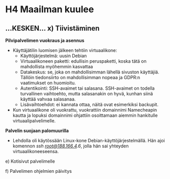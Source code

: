 # H4 Maailman kuulee

## ...KESKEN... x) Tiivistäminen

**Pilvipalvelimen vuokraus ja asennus**
- Käyttäjätilin luomisen jälkeen tehtiin virtuaalikone:
  - Käyttöjärjestelmä: uusin Debian
  - Virtuaalikoneen paketti: edullisin peruspaketti, koska tätä on mahdollista myöhemmin kasvattaa
  - Datakeskus: se, joka on mahdollisimman lähellä sivuston käyttäjiä. Tällöin tiedonsiirto on mahdollisimman nopeaa ja GDPR:n vaatimukset on huomioitu.
  - Autentikointi: SSH-avaimet tai salasana. SSH-avaimet on todella turvallinen vaihtoehto, mutta salasanakin on hyvä, kunhan siinä käyttää vahvaa salasanaa.
  - Lisävaihtoehdot: ei kannata ottaa, näitä ovat esimerkiksi backupit.
- Kun virtuaalikone oli vuokrattu, vuokrattiin domainnimi Namecheapin kautta ja lopuksi domainnimi ohjattiin osoittamaan aiemmin hankitulle virtuaalipalvelimelle.

**Palvelin suojaan palomuurilla**
- Lehdolla oli käytössään Linux-kone Debian-käyttöjärjestelmällä. Hän ajoi komennon _ssh root@188.166.4.6_, jolla hän sai yhteyden virtuaalikoneeseensa.


e) Kotisivut palvelimelle


f) Palvelimen ohjelmien päivitys
